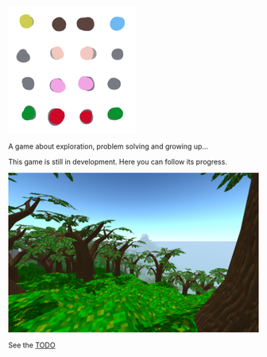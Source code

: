![16](doc/logo.png)

A game about exploration, problem solving and growing up...

This game is still in development. Here you can follow its progress.

![2019-02-13](doc/screenshot-2019-02-20.jpg)

See the [TODO](doc/todo.md)
